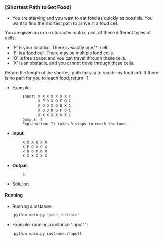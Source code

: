 ### [Shortest Path to Get Food]
- You are starving and you want to eat food as quickly as possible. You want to find the shortest path to arrive at a food cell.

You are given an m x n character matrix, grid, of these different types of cells:
- 'P' is your location. There is exactly one '*' cell.
- 'F' is a food cell. There may be multiple food cells.
- 'O' is free space, and you can travel through these cells.
- 'X' is an obstacle, and you cannot travel through these cells.

Return the length of the shortest path for you to reach any food cell. If there is no path for you to reach food, return -1.

- Example:
````bash
        Input: X X X X X X X X
               X P 0 X O F O X
               X O O X O O X X
               X O O O O F O X
               X X X X X X X X
        Output: 3
        Explanation: It takes 3 steps to reach the food.
````

- **Input**:
````bash
        X X X X X X
        X P O O O X
        X O O F O X
        X X X X X X
````

- **Output**:
````bash
        3
````

- [Solution](main.py)

#### Running
- Running a instance:
````bash
    python main.py "path_instance"
````

- Example: running a instance "input1":
````bash
    python main.py instances/input1
````